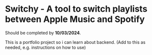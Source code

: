 <h1> Switchy - A tool to switch playlists between Apple Music and Spotify </h1>

Should be completed by <strong>10/03/2024</strong>.

This is a portfolio project so i can learn about backend.
(Add to this as needed, e.g. instructions on how to use)
